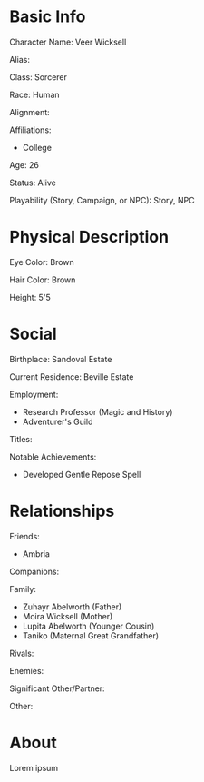 
# Basic Info
Character Name: Veer Wicksell

Alias: 

Class: Sorcerer

Race: Human

Alignment: 

Affiliations: 
 - College

Age: 26

Status: Alive

Playability (Story, Campaign, or NPC): Story, NPC

# Physical Description
Eye Color: Brown

Hair Color: Brown

Height: 5'5

# Social
Birthplace: Sandoval Estate

Current Residence: Beville Estate

Employment: 
 - Research Professor (Magic and History)
 - Adventurer's Guild

Titles: 

Notable Achievements:
 - Developed Gentle Repose Spell

# Relationships
Friends: 
 - Ambria

Companions: 

Family: 
 - Zuhayr Abelworth (Father)
 - Moira Wicksell (Mother)
 - Lupita Abelworth (Younger Cousin)
 - Taniko (Maternal Great Grandfather)

Rivals: 

Enemies: 

Significant Other/Partner:

Other: 

# About
  Lorem ipsum

